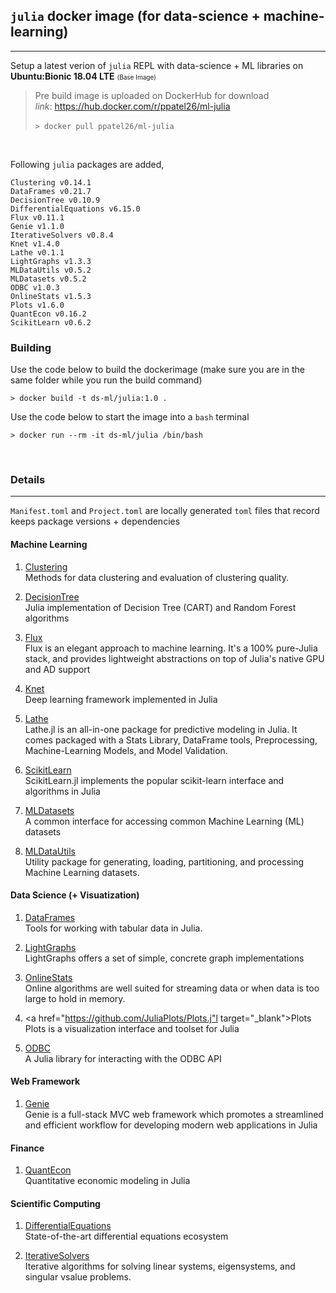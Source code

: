 ## `julia` docker image (for data-science + machine-learning)
***

Setup a latest verion of `julia` REPL with data-science + ML libraries on **Ubuntu:Bionic 18.04 LTE** <font size="1">(Base Image)</font>

> Pre build image is uploaded on DockerHub for download <br>
*link*: <a href="https://hub.docker.com/r/ppatel26/ml-julia" target="_blank">https://hub.docker.com/r/ppatel26/ml-julia</a> <br> <br>
`> docker pull ppatel26/ml-julia`

<br>

Following `julia` packages are added,

```
Clustering v0.14.1
DataFrames v0.21.7
DecisionTree v0.10.9
DifferentialEquations v6.15.0
Flux v0.11.1
Genie v1.1.0
IterativeSolvers v0.8.4
Knet v1.4.0
Lathe v0.1.1
LightGraphs v1.3.3
MLDataUtils v0.5.2
MLDatasets v0.5.2
ODBC v1.0.3
OnlineStats v1.5.3
Plots v1.6.0
QuantEcon v0.16.2
ScikitLearn v0.6.2
```

### Building 

Use the code below to build the dockerimage (make sure you are in the same folder while you run the build command)

`> docker build -t ds-ml/julia:1.0 .`

Use the code below to start the image into a `bash` terminal

`> docker run --rm -it ds-ml/julia /bin/bash`

<br>

### Details 
***

`Manifest.toml` and `Project.toml` are locally generated `toml` files that record keeps package versions + dependencies 


#### Machine Learning 
1. <a href="https://github.com/JuliaStats/Clustering.jl" target="_blank">Clustering</a> <br>
Methods for data clustering and evaluation of clustering quality.

2. <a href="https://github.com/bensadeghi/DecisionTree.jl" target="_blank">DecisionTree</a> <br>
Julia implementation of Decision Tree (CART) and Random Forest algorithms

3. <a href="https://github.com/FluxML/Flux.jl" target="_blank">Flux</a> <br> 
Flux is an elegant approach to machine learning. It's a 100% pure-Julia stack, and provides lightweight abstractions on top of Julia's native GPU and AD support

4. <a href="https://github.com/denizyuret/Knet.jl" target="_blank">Knet</a> <br>
Deep learning framework implemented in Julia

5. <a href="https://github.com/emmettgb/Lathe.jl" target="_blank">Lathe</a> <br>
Lathe.jl is an all-in-one package for predictive modeling in Julia. It comes packaged with a Stats Library, DataFrame tools, Preprocessing, Machine-Learning Models, and Model Validation.

6. <a href="https://github.com/cstjean/ScikitLearn.jl" target="_blank">ScikitLearn</a> <br>   ScikitLearn.jl implements the popular scikit-learn interface and algorithms in Julia

7. <a href="https://github.com/JuliaML/MLDatasets.jl" target="_blank">MLDatasets</a> <br> 
A common interface for accessing common Machine Learning (ML) datasets

8. <a href="https://github.com/JuliaML/MLDataUtils.jl" target="_blank">MLDataUtils</a> <br>
Utility package for generating, loading, partitioning, and processing Machine Learning datasets.

#### Data Science (+ Visuatization)

1. <a href="https://juliadata.github.io/DataFrames.jl/stable/" target="_blank">DataFrames</a> <br>  Tools for working with tabular data in Julia.

2. <a href="https://github.com/JuliaGraphs/LightGraphs.jl" target="_blank">LightGraphs</a> <br>  LightGraphs offers a set of simple, concrete graph implementations

3. <a href="https://github.com/joshday/OnlineStats.jl" target="_blank">OnlineStats</a> <br> Online algorithms are well suited for streaming data or when data is too large to hold in memory.

4. <a href="https://github.com/JuliaPlots/Plots.j"l target="_blank">Plots</a> <br> 
Plots is a visualization interface and toolset for Julia

5. <a href="https://github.com/JuliaDatabases/ODBC.jl" target="_blank">ODBC</a> <br> 
A Julia library for interacting with the ODBC API

#### Web Framework
1. <a href="https://genieframework.com/" target="_blank">Genie</a> <br> 
Genie is a full-stack MVC web framework which promotes a streamlined and efficient workflow for developing modern web applications in Julia

#### Finance 
1. <a href="https://github.com/QuantEcon/QuantEcon.jl" target="_blank">QuantEcon</a> <br> 
Quantitative economic modeling in Julia

#### Scientific Computing
1. <a href="https://sciml.ai/" target="_blank">DifferentialEquations</a> <br> 
State-of-the-art differential equations ecosystem

2. <a href="https://github.com/JuliaMath/IterativeSolvers.jl" target="_blank">IterativeSolvers</a> <br> 
Iterative algorithms for solving linear systems, eigensystems, and singular vsalue problems.